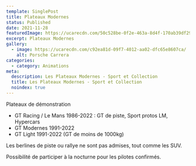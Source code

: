 ```yaml
---
template: SinglePost
title: Plateaux Modernes
status: Published
date: 2021-11-28
featuredImage: https://ucarecdn.com/50c528be-0f2e-463a-8d4f-170ab39df29b/
excerpt: Plateaux Modernes
gallery:
  - image: https://ucarecdn.com/c92ea81d-09f7-4012-aa02-dfc65e8607ca/
    alt: Porsche Carrera
categories:
  - category: Animations
meta:
  description: Les Plateaux Modernes - Sport et Collection
  title: Les Plateaux Modernes - Sport et Collection
  noindex: true
---
```

Plateaux de démonstration

* GT Racing / Le Mans 1986-2022 : GT de piste, Sport protos LM, Hypercars
* GT Modernes 1991-2022
* GT Light 1991-2022 (GT de moins de 1000kg)

Les berlines de piste ou rallye ne sont pas admises, tout comme les SUV.

Possibilité de participer à la nocturne pour les pilotes confirmés.